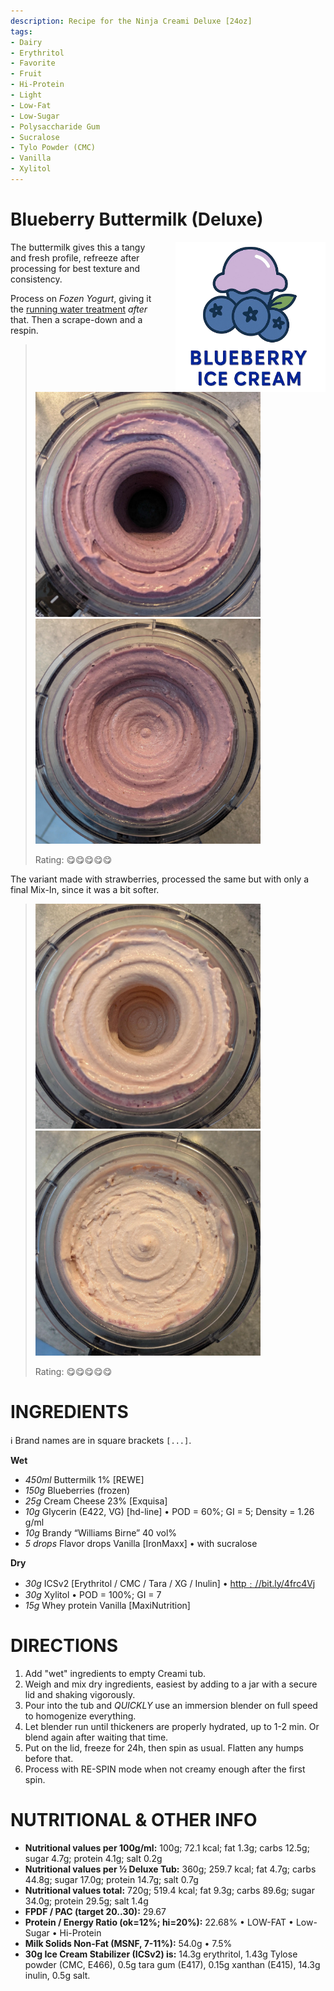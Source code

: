 ```yaml
---
description: Recipe for the Ninja Creami Deluxe [24oz]
tags:
- Dairy
- Erythritol
- Favorite
- Fruit
- Hi-Protein
- Light
- Low-Fat
- Low-Sugar
- Polysaccharide Gum
- Sucralose
- Tylo Powder (CMC)
- Vanilla
- Xylitol
---
```

# Blueberry Buttermilk (Deluxe)
<img style="float: right; margin-left: 1.5em;" width=240 alt="Logo" src="blueberry-ice-cream-logo.png" />

The buttermilk gives this a tangy and fresh profile, refreeze after processing for best texture and consistency.

Process on *Fozen Yogurt*, giving it the [running water treatment](https://jhermann.github.io/ice-creamery/info/tips%2Btricks/#handling-of-icy-sides-bottom)
*after* that. Then a scrape-down and a respin.

> <img width=360 alt="Spun Ice Cream" src="blueberry_2025-05-28_1.jpg" class="zoomable" />
> <img width=360 alt="Spun Ice Cream" src="blueberry_2025-05-28_2.jpg" class="zoomable" />
> 
> Rating: 😋😋😋😋😋

The variant made with strawberries, processed the same but with only a final Mix-In, since it was a bit softer.

> <img width=360 alt="Spun Ice Cream" src="strawberry_2025-05-28_1.jpg" class="zoomable" />
> <img width=360 alt="Spun Ice Cream" src="strawberry_2025-05-28_2.jpg" class="zoomable" />
> 
> Rating: 😋😋😋😋😋

# INGREDIENTS

ℹ️ Brand names are in square brackets `[...]`.

**Wet**

  - _450ml_ Buttermilk 1% [REWE]
  - _150g_ Blueberries (frozen)
  - _25g_ Cream Cheese 23% [Exquisa]
  - _10g_ Glycerin (E422, VG) [hd-line] • POD = 60%; GI = 5; Density = 1.26 g/ml
  - _10g_ Brandy “Williams Birne” 40 vol%
  - _5 drops_ Flavor drops Vanilla [IronMaxx] • with sucralose

**Dry**

  - _30g_ ICSv2 [Erythritol / CMC / Tara / XG / Inulin] • [http﹕//bit.ly/4frc4Vj](https://github.com/jhermann/ice-creamery/tree/main/recipes/Ice%20Cream%20Stabilizer%20%28ICS%29)
  - _30g_ Xylitol • POD = 100%; GI = 7
  - _15g_ Whey protein Vanilla [MaxiNutrition]

# DIRECTIONS

 1. Add "wet" ingredients to empty Creami tub.
 1. Weigh and mix dry ingredients, easiest by adding to a jar with a secure lid and shaking vigorously.
 1. Pour into the tub and *QUICKLY* use an immersion blender on full speed to homogenize everything.
 1. Let blender run until thickeners are properly hydrated, up to 1-2 min. Or blend again after waiting that time.
 1. Put on the lid, freeze for 24h, then spin as usual. Flatten any humps before that.
 1. Process with RE-SPIN mode when not creamy enough after the first spin.

# NUTRITIONAL & OTHER INFO
- **Nutritional values per 100g/ml:** 100g; 72.1 kcal; fat 1.3g; carbs 12.5g; sugar 4.7g; protein 4.1g; salt 0.2g
- **Nutritional values per ½ Deluxe Tub:** 360g; 259.7 kcal; fat 4.7g; carbs 44.8g; sugar 17.0g; protein 14.7g; salt 0.7g
- **Nutritional values total:** 720g; 519.4 kcal; fat 9.3g; carbs 89.6g; sugar 34.0g; protein 29.5g; salt 1.4g
- **FPDF / PAC (target 20..30):** 29.67
- **Protein / Energy Ratio (ok=12%; hi=20%):** 22.68% • LOW-FAT • Low-Sugar • Hi-Protein
- **Milk Solids Non-Fat (MSNF, 7-11%):** 54.0g • 7.5%
- **30g Ice Cream Stabilizer (ICSv2) is:** 14.3g erythritol, 1.43g Tylose powder (CMC, E466), 
0.5g tara gum (E417), 0.15g xanthan (E415),
14.3g inulin, 0.5g salt.
